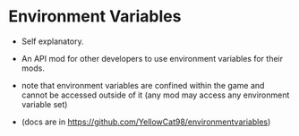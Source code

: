 # Environment Variables

- Self explanatory.
- An API mod for other developers to use environment variables for their mods.
- note that environment variables are confined within the game and cannot be accessed outside of it (any mod may access any environment variable set)

- (docs are in https://github.com/YellowCat98/environmentvariables)